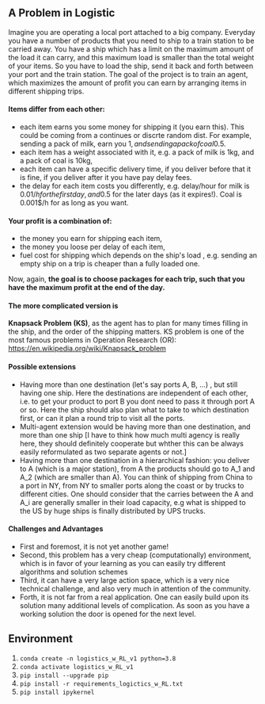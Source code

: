 ## A Problem in Logistic
Imagine you are operating a local port attached to a big company. Everyday you have a number of products that you need to ship to a train station to be carried away. You have a ship which has a limit on the maximum amount of the load it can carry, and this maximum load is smaller than the total weight of your items. So you have to load the ship, send it back and forth between your port and the train station. The goal of the project is to train an agent, which maximizes the amount of profit you can earn by arranging items in different shipping trips.

#### Items differ from each other:
- each item earns you some money for shipping it (you earn this). This could be coming from a continues or discrte random dist. For example, sending a pack of milk, earn you 1$, and sending a pack of coal 0.5$.
- each item has a weight associated with it, e.g. a pack of milk is 1kg, and a pack of coal is 10kg,
- each item can have a specific delivery time, if you deliver before that it is fine, if you deliver after it you have pay delay fees.
- the delay for each item costs you differently, e.g. delay/hour for milk is 0.01$/h for the first day, and 0.5$ for the later days (as it expires!). Coal is 0.001$/h for as long as you want.

#### Your profit is a combination of:
- the money you earn for shipping each item,
- the money you loose per delay of each item,
- fuel cost for shipping which depends on the ship's load , e.g. sending an empty ship on a trip is cheaper than a fully loaded one.

Now, again, **the goal is to choose packages for each trip, such that you have the maximum profit at the end of the day.**


#### The more complicated version is
**Knapsack Problem (KS)**, as the agent has to plan for many times filling in the ship, and the order of the shipping matters. KS problem is one of the most famous problems in Operation Research (OR):
https://en.wikipedia.org/wiki/Knapsack_problem


#### Possible extensions
- Having more than one destination (let's say ports A, B, ...) , but still having one ship. Here the destinations are independent of each other, i.e. to get your product to port B you dont need to pass it through port A or so. Here the ship should also plan what to take to which destination first, or can it plan a round trip to visit all the ports.
- Multi-agent extension would be having more than one destination, and more than one ship [I have to think how much multi agency is really here, they should definitely cooperate but whther this can be always easily reformulated as two separate agents or not.]
- Having  more than one destination in a hierarchical fashion: you deliver to A (which is a major station), from A the products should go to A_1 and A_2 (which are smaller than A). You can think of shipping from China to a port in NY, from NY to smaller ports along the coast or by trucks to different cities. One should consider that the carries between the A and A_i are generally smaller in their load capacity, e.g what is shipped to the US by huge ships is finally distributed by UPS trucks.


#### Challenges and Advantages
- First and foremost, it is not yet another game!
- Second, this problem has a very cheap (computationally) environment, which is in favor of your learning as you can easily try different algorithms and solution schemes
- Third, it can have a very large action space, which is a very nice technical challenge, and also very much in attention of the community.
- Forth, it is not far from a real application. One can easily build upon its solution many additional levels of complication. As soon as you have a working solution the door is opened for the next level.


## Environment
1. `conda create -n logistics_w_RL_v1 python=3.8`
2. `conda activate logistics_w_RL_v1`
3. `pip install --upgrade pip`
4. `pip install -r requirements_logictics_w_RL.txt`
5. `pip install ipykernel`